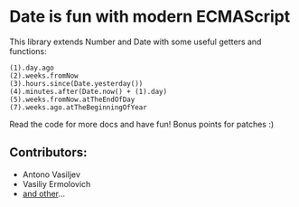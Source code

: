 # Date is fun with modern ECMAScript

This library extends Number and Date with some useful getters
and functions:

    (1).day.ago
    (2).weeks.fromNow
    (3).hours.since(Date.yesterday())
    (4).minutes.after(Date.now() + (1).day)
    (5).weeks.fromNow.atTheEndOfDay
    (7).weeks.ago.atTheBeginningOfYear

Read the code for more docs and have fun!
Bonus points for patches :)


## Contributors:

 - Antono Vasiljev
 - Vasiliy Ermolovich
 - [and other](http://github.com/antono/edate.js/contributors)...

